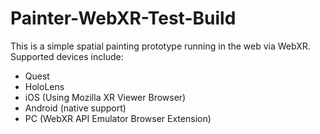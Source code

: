 # Painter-WebXR-Test-Build

This is a simple spatial painting prototype running in the web via WebXR. 
Supported devices include: 
- Quest 
- HoloLens
- iOS (Using Mozilla XR Viewer Browser)
- Android (native support)
- PC (WebXR API Emulator Browser Extension)
